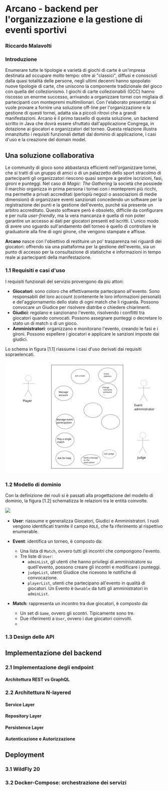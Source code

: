 # Arcano - backend per l'organizzazione e la gestione di eventi sportivi
### Riccardo Malavolti

### Introduzione
Enumerare tutte le tipologie e varietà di giochi di carte è un'impresa destinata ad occupare molto tempo: oltre ai "classici", diffusi e conosciuti dalla quasi totalità delle persone, negli ultimi decenni hanno spopolato nuove tipologie di carte, che uniscono la componente tradizionale del gioco con quella del collezionismo. I giochi di carte collezionabili (GCC) hanno riscosso un enorme successo, arrivando a organizzare tornei con migliaia di partecipanti con montepremi multimilionari. 
Con l'elaborato presentato si vuole provare a fornire una soluzione off-line per l'organizzazione e la gestione di questi tornei, adatta sia a piccoli ritrovi che a grandi manifestazioni. Arcano è il primo tassello di questa soluzione, un backend scritto in Java che dovrà essere sfruttato dall'applicazione Congrega, in dotazione ai giocatori e organizzatori del torneo.
Questa relazione illustra innanzitutto i requisiti funzionali dettati dal dominio di applicazione, i casi d'uso e la creazione del domain model. 


## Una soluzione collaborativa

Le community di gioco sono abbastanza efficienti nell'organizzare tornei, che si tratti di un gruppo di amici o di un palazzetto dello sport stracolmo di partecipanti gli organizzatori riescono quasi sempre a gestire iscrizioni, fasi, gironi e punteggi. Nel caso di *Magic: The Gathering* la società che possiede il marchio organizza in prima persona i tornei con i montepremi più ricchi, ma permette a privati accreditati (perlopiù negozi o associazioni di medie dimensioni) di organizzare eventi sanzionati concedendo un software per la registrazione dei punti e la gestione dell'evento, purché sia presente un arbitro accreditato. Questo software però è obsoleto, difficile da configurare e per nulla *user-friendly*, ma la vera mancanza è quella di non poter garantire un accesso ai dati per giocatori presenti ed iscritti. L'unico modo di avere uno sguardo sull'andamento dell torneo è quello di controllare le graduatorie alla fine di ogni girone, che vengono stampate e affisse.

**Arcano** nasce con l'obiettivo di restituire un po' trasparenza nei riguardi dei giocatori: offrendo sia una piattaforma per la gestione dell'evento, sia un punto di accesso per la consultazione di statistiche e informazioni in tempo reale ai partecipanti della manifestazione.

### 1.1 Requisiti e casi d'uso
I requisiti funzionali del servizio provengono da più attori:

- **Giocatori**: sono coloro che effettivamente partecipano all'evento. Sono responsabili del loro account (contenente le loro informazioni personali) e del'aggiornamento dello stato di ogni match che li riguarda. Possono convocare un Giudice per risolvere diatribe o chiedere chiarimenti. 
- **Giudici**: regolano e sanzionano l'evento, risolvendo i conflitti tra giocatori quando convocati. Possono assegnare punteggi o decretare lo stato un di match o di un gioco.
- **Amministratori**: organizzano e monitorano l'evento, creando le fasi e i gironi. Possono espellere i giocatori e applicare le sanzioni imposte dai giudici. 

Lo schema in figura [1.1] riassume i casi d'uso derivati dai requisiti sopraelencati.

![](UseCaseDiagram.svg)

### 1.2  Modello di dominio
Con la definizione dei rouli si è passati alla progettazione del modello di dominio, la figura [1.2] schematizza le relazioni tra le entità coinvolte.

![](domain_model.svg)

- **User**: riassume e generalizza Giocatori, Giudici e Amministratori. I ruoli vengono identificati tramite il campo `ROLE`, che fa riferimento al rispettivo enumerable.

- **Event**: identifica un torneo, è composto da:
    - Una lista di `Match`, ovvero tutti gli incontri che compongono l'evento.
    - Tre liste di `User`:
        - `adminList`, gli utenti che hanno privilegi di amministratore su quell'evento, possono creare gli incontri e modificare i punteggi.
        - `judgeList`, utenti Giudice che ricevono le notifiche di convocazione.
        - `playerList`, utenti che partecipano all'evento in qualità di giocatori.
    Un Evento è `Ownable` da tutti gli amministratori in `adminList`.

- **Match**: rappresenta un incontro tra due giocatori, è composto da:
    - Un set di `Game`, ovvero gli scontri. Tipicamente sono tre.
    - Due riferimenti a `User`, ovvero i due giocatori coinvolti.
    - 


### 1.3  Design delle API

## Implementazione del backend

### 2.1 Implementazione degli endpoint
#### Architettura REST vs GraphQL

### 2.2 Architettura N-layered

#### Service Layer
#### Repository Layer
#### Persistence Layer

#### Autenticazione e Autorizzazione

## Deployment
### 3.1 WildFly 20
### 3.2 Docker-Compose: orchestrazione dei servizi

